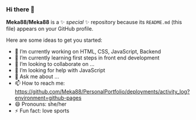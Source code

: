 ### Hi there 👋


**Meka88/Meka88** is a ✨ _special_ ✨ repository because its `README.md` (this file) appears on your GitHub profile.

Here are some ideas to get you started:

- 🔭 I’m currently working on HTML, CSS, JavaScript, Backend
- 🌱 I’m currently learning first steps in front end development
- 👯 I’m looking to collaborate on ...
- 🤔 I’m looking for help with JavaScript
- 💬 Ask me about ...
- 📫 How to reach me: https://github.com/Meka88/PersonalPortfolio/deployments/activity_log?environment=github-pages
- 😄 Pronouns: she/her
- ⚡ Fun fact: love sports

